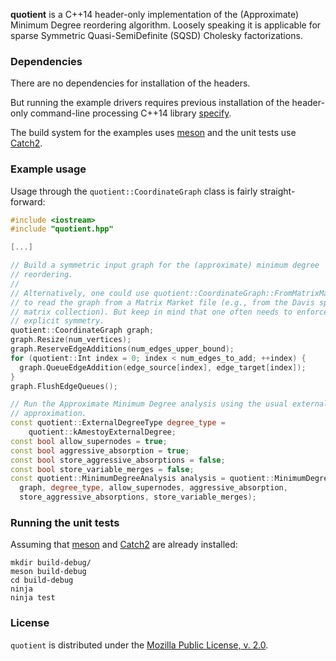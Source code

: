 **quotient** is a C++14 header-only implementation of the (Approximate)
Minimum Degree reordering algorithm. Loosely speaking it is applicable for
sparse Symmetric Quasi-SemiDefinite (SQSD) Cholesky factorizations.

### Dependencies
There are no dependencies for installation of the headers.

But running the example drivers requires previous installation of the
header-only command-line processing C++14 library
[specify](https://gitlab.com/jack_poulson/specify).

The build system for the examples uses [meson](http://mesonbuild.com) and
the unit tests use [Catch2](https://github.com/catchorg/Catch2).

### Example usage

Usage through the `quotient::CoordinateGraph` class is fairly straight-forward:
```c++
#include <iostream>
#include "quotient.hpp"

[...]

// Build a symmetric input graph for the (approximate) minimum degree
// reordering.
//
// Alternatively, one could use quotient::CoordinateGraph::FromMatrixMarket
// to read the graph from a Matrix Market file (e.g., from the Davis sparse
// matrix collection). But keep in mind that one often needs to enforce
// explicit symmetry.
quotient::CoordinateGraph graph;
graph.Resize(num_vertices);
graph.ReserveEdgeAdditions(num_edges_upper_bound);
for (quotient::Int index = 0; index < num_edges_to_add; ++index) {
  graph.QueueEdgeAddition(edge_source[index], edge_target[index]);
}
graph.FlushEdgeQueues();

// Run the Approximate Minimum Degree analysis using the usual external degree
// approximation.
const quotient::ExternalDegreeType degree_type =
    quotient::kAmestoyExternalDegree;
const bool allow_supernodes = true;
const bool aggressive_absorption = true;
const bool store_aggressive_absorptions = false;
const bool store_variable_merges = false;
const quotient::MinimumDegreeAnalysis analysis = quotient::MinimumDegree(
  graph, degree_type, allow_supernodes, aggressive_absorption,
  store_aggressive_absorptions, store_variable_merges);
```

### Running the unit tests
Assuming that [meson](http://mesonbuild.com) and
[Catch2](https://github.com/catchorg/Catch2) are already installed:
```
mkdir build-debug/
meson build-debug
cd build-debug
ninja
ninja test
```

### License
`quotient` is distributed under the
[Mozilla Public License, v. 2.0](https://www.mozilla.org/media/MPL/2.0/index.815ca599c9df.txt).
